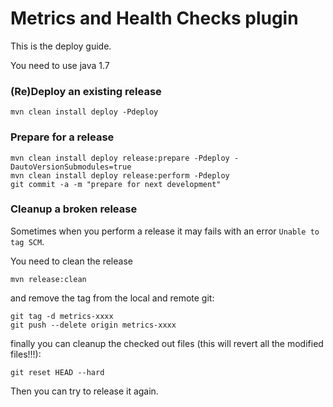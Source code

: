 Metrics and Health Checks plugin
================================

This is the deploy guide.

You need to use java 1.7

### (Re)Deploy an existing release

```
mvn clean install deploy -Pdeploy
```

### Prepare for a release

```
mvn clean install deploy release:prepare -Pdeploy -DautoVersionSubmodules=true
mvn clean install deploy release:perform -Pdeploy
git commit -a -m "prepare for next development"
```

### Cleanup a broken release

Sometimes when you perform a release it may fails with an error `Unable to tag SCM`.

You need to clean the release

```
mvn release:clean
```

and remove the tag from the local and remote git:

```
git tag -d metrics-xxxx
git push --delete origin metrics-xxxx
```

finally you can cleanup the checked out files (this will revert all the modified files!!!):

```
git reset HEAD --hard
```

Then you can try to release it again.

